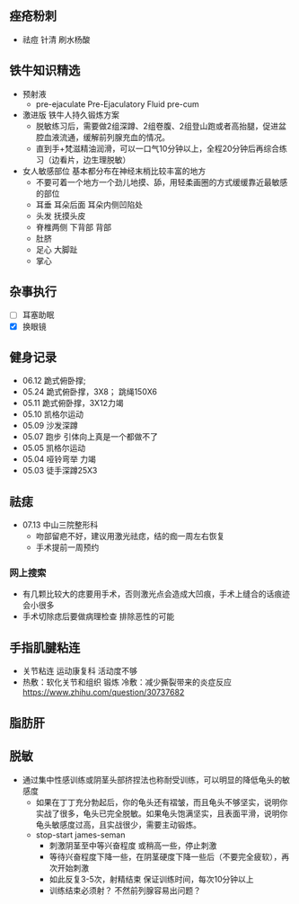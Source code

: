 

## 痤疮粉刺
+ 祛痘 针清 刷水杨酸



## 铁牛知识精选
+ 预射液 
  + pre-ejaculate Pre-Ejaculatory Fluid pre-cum
+ 激进版 铁牛人持久锻炼方案
  + 脱敏练习后，需要做2组深蹲、2组卷腹、2组登山跑或者高抬腿，促进盆腔血液流通，缓解前列腺充血的情况。
  + 直到手+梵滋精油润滑，可以一口气10分钟以上，全程20分钟后再综合练习（边看片，边生理脱敏）
+ 女人敏感部位 基本都分布在神经末梢比较丰富的地方
  + 不要可着一个地方一个劲儿地摸、舔，用轻柔画圈的方式缓缓靠近最敏感的部位
  + 耳垂 耳朵后面 耳朵内侧凹陷处
  + 头发 抚摸头皮
  + 脊椎两侧 下背部 背部
  + 肚脐
  + 足心 大脚趾
  + 掌心

## 杂事执行
- [ ] 耳塞助眠
- [x] 换眼镜

## 健身记录
+ 06.12 跪式俯卧撑;
+ 05.24 跪式俯卧撑，3X8；  跳绳150X6
+ 05.11 跪式俯卧撑，3X12力竭
+ 05.10 凯格尔运动
+ 05.09 沙发深蹲
+ 05.07 跑步 引体向上真是一个都做不了
+ 05.05 凯格尔运动
+ 05.04 哑铃弯举 力竭
+ 05.03 徒手深蹲25X3

## 祛痣
+ 07.13 中山三院整形科 
  + 吻部留疤不好，建议用激光祛痣，结的痂一周左右恢复
  + 手术提前一周预约
### 网上搜索
+ 有几颗比较大的痣要用手术，否则激光点会造成大凹痕，手术上缝合的话痕迹会小很多
+ 手术切除痣后要做病理检查 排除恶性的可能 

## 手指肌腱粘连
+ 关节粘连 运动康复科 活动度不够
+  热敷：软化关节和组织 锻炼 冷敷：减少撕裂带来的炎症反应 https://www.zhihu.com/question/30737682



## 脂肪肝


## 脱敏
+ 通过集中性感训练或阴茎头部挤捏法也称耐受训练，可以明显的降低龟头的敏感度
    + 如果在丁丁充分勃起后，你的龟头还有褶皱，而且龟头不够坚实，说明你实战了很多，龟头已完全脱敏。如果龟头饱满坚实，且表面平滑，说明你龟头敏感度过高，且实战很少，需要主动锻炼。
    + stop-start james-seman
        + 刺激阴茎至中等兴奋程度 或稍高一些，停止刺激
        + 等待兴奋程度下降一些，在阴茎硬度下降一些后（不要完全疲软），再次开始刺激
        + 如此反复3-5次，射精结束 保证训练时间，每次10分钟以上
        + 训练结束必须射？ 不然前列腺容易出问题？
